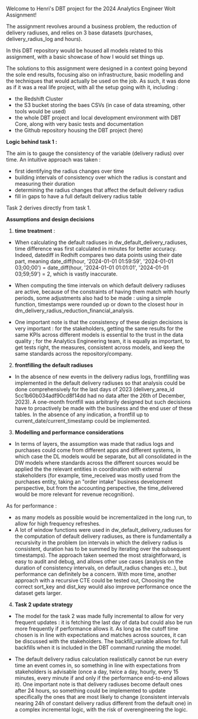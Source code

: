 Welcome to Henri's DBT project for the 2024 Analytics Engineer Wolt Assignment!

The assignment revolves around a business problem, the reduction of delivery radiuses, and relies on 3 base datasets (purchases, delivery_radius_log and hours).

In this DBT repository would be housed all models related to this assignment, with a basic showcase of how I would set things up.


The solutions to this assignment were designed in a context going beyond the sole end results, focusing also on infrastructure, basic modelling and the techniques that would actually be used on the job. As such, it was done as if it was a real life project, with all the setup going with it, including :
- the Redshift Cluster
- the S3 bucket storing the baes CSVs (in case of data streaming, other tools would be used)
- the whole DBT project and local development environment with DBT Core, along with very basic tests and documentation
- the Github repository housing the DBT project (here)




**Logic behind task 1 :**

The aim is to gauge the consistency of the variable (delivery radius) over time. An intuitive approach was taken :
- first identifying the radius changes over time
- building intervals of consistency over which the radius is constant and measuring their duration
- determining the radius changes that affect the default delivery radius
- fill in gaps to have a full default delivery radius table

Task 2 derives directly from task 1.



**Assumptions and design decisions**

1. **time treatment** : 
- When calculating the default radiuses in dw_default_delivery_radiuses, time difference was first calculated in minutes for better accuracy. Indeed, datediff in Redhift compares two data points using their date part, meaning date_diff(hour, '2024-01-01 01:59:59', '2024-01-01 03;00;00') = date_diff(hour, '2024-01-01 01:01:01', '2024-01-01 03;59;59') = 2, which is vastly inaccurate. 

- When computing the time intervals on which default delivery radiuses are active, because of the constraints of having them match with hourly periods, some adjustments also had to be made : using a simple function, timestamps were rounded up or down to the closest hour in dm_delivery_radius_reduction_financial_analysis. 

- One important note is that the consistency of these design decisions is very important : for the stakeholders, getting the same results for the same KPIs across different models is essential to the trust in the data quality ; for the Analytics Engineering team, it is equally as important, to get tests right, the measures, consistent across models, and keep the same standards across the repository/company.
 
2. **frontfilling the default radiuses**

- In the absence of new events in the delivery radius logs, frontfilling was implemented in the default delivery radiuses so that analysis could be done comprehensively for the last days of 2023 (delivery_area_id 5cc1b60b034adf90cd8f14dd had no data after the 26th of December, 2023). A one-month frontfill was arbitrarily designed but such decisions have to proactively be made with the business and the end user of these tables. In the absence of any indication, a frontfill up to current_date/current_timestamp could be implemented.

3. **Modelling and performance considerations**

- In terms of layers, the assumption was made that radius logs and purchases could come from different apps and different systems, in which case the DL models would be separate, but all consolidated in the DW models where standards across the different sources would be applied the the relevant entities in coordination with external stakeholders (for example, time_received was mostly used from the purchases entity, taking an "order intake" business development perspective, but from the accounting perspective, the time_delivered would be more relevant for revenue recognition).

As for performance : 
- as many models as possible would be incrementalized in the long run, to allow for high frequency refreshes.
- A lot of window functions were used in dw_default_delivery_radiuses for the computation of default delivery radiuses, as there is fundamentally a recursivity in the problem (on intervals in which the delivery radius is consistent, duration has to be summed by iterating over the subsequent timestamps). The approach taken seemed the most straightforward, is easy to audit and debug, and allows other use cases (analysis on the duration of consistency intervals, on default_radius changes etc..), but performance can definitely be a concern. With more time, another approach with a recursive CTE could be tested out, Choosing the correct sort_key and dist_key would also improve performance once the dataset gets larger.

4. **Task 2 update strategy**

- The model for the task 2 was made fully incremental to allow for very frequent updates : it is fetching the last day of data but could also be run more frequently if performance allows it. As long as the cutoff time chosen is in line with expectations and matches across sources, it can be discussed with the stakeholders. The backfill_variable allows for full backfills when it is included in the DBT command running the model.

- The default delivery radius calculation realistically cannot be run every time an event comes in, so something in line with expectations from stakeholders is advisable (once a day, twice a day, hourly, every 15 minutes, every minute if and only if the performance end-to-end allows it). One important note is that delivery radiuses become default ones after 24 hours, so something could be implemented to update specifically the ones that are most likely to change (consistent intervals nearing 24h of constant delivery radius different from the default one) in a complex incremental logic, with the risk of overengineering the logic.

